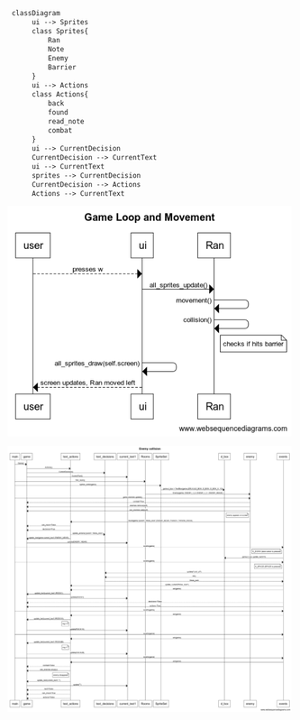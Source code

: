 ```mermaid
 classDiagram
      ui --> Sprites
      class Sprites{
          Ran
          Note
          Enemy
          Barrier
      }
      ui --> Actions
      class Actions{
          back
          found
          read_note
          combat
      }
      ui --> CurrentDecision
      CurrentDecision --> CurrentText
      ui --> CurrentText
      sprites --> CurrentDecision
      CurrentDecision --> Actions
      Actions --> CurrentText
```
![game loop and movement](https://github.com/emlyy/ot-harjoitustyo/blob/master/dokumentaatio/kuvat/Game%20Loop%20and%20Movement.png)

![enemy collision](https://github.com/emlyy/ot-harjoitustyo/blob/master/dokumentaatio/kuvat/Enemy%20collision(3).png)
